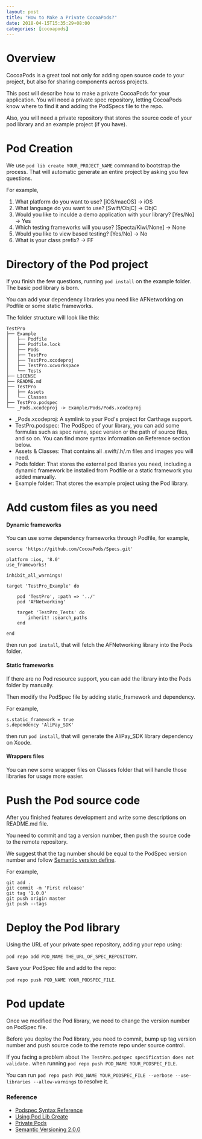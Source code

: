 ```yaml
---
layout: post
title: "How to Make a Private CocoaPods?"
date: 2018-04-15T15:35:29+08:00
categories: [cocoapods]
---
```


# Overview #

CocoaPods is a great tool not only for adding open source code to your project, but also for sharing components across projects.

This post will describe how to make a private CocoaPods for your application.
You will need a private spec repository, letting CocoaPods know where to find it and adding the PodSpecs file to the repo.

Also, you will need a private repository that stores the source code of your pod library and an example project (if you have).

# Pod Creation #

We use `pod lib create YOUR_PROJECT_NAME` command to bootstrap the process.
That will automatic generate an entire project by asking you few questions.

For example,

1. What platform do you want to use? [iOS/macOS] -> iOS
2. What language do you want to use? [Swift/ObjC] -> ObjC
3. Would you like to inculde a demo application with your library? [Yes/No] -> Yes
4. Which testing frameworks will you use? [Specta/Kiwi/None] -> None
5. Would you like to view based testing? [Yes/No] -> No
6. What is your class prefix? -> FF

# Directory of the Pod project #

If you finish the few questions, running `pod install` on the example folder.
The basic pod library is born.

You can add your dependency libraries you need like AFNetworking on Podfile or some static frameworks.

The folder structure will look like this:

	TestPro 
	├── Example 
	│   ├── Podfile 
	│   ├── Podfile.lock 
	│   ├── Pods 
	│   ├── TestPro 
	│   ├── TestPro.xcodeproj 
	│   ├── TestPro.xcworkspace 
	│   └── Tests 
	├── LICENSE 
	├── README.md 
	├── TestPro 
	│   ├── Assets 
	│   └── Classes 
	├── TestPro.podspec 
	└── _Pods.xcodeproj -> Example/Pods/Pods.xcodeproj
	
* _Pods.xcodeproj: A symlink to your Pod's project for Carthage support.
* TestPro.podspec: The PodSpec of your library, you can add some formulas such as spec name, spec version or the path of source files, and so on. You can find more syntax information on Reference section below.
* Assets & Classes: That contains all .swift/.h/.m files and images you will need.
* Pods folder: That stores the external pod libaries you need, including a dynamic framework be installed from Podfile or a static framework you added manually.
* Example folder: That stores the example project using the Pod library.

# Add custom files as you need #


#### Dynamic frameworks ####

You can use some dependency frameworks through Podfile,
for example,

	source 'https://github.com/CocoaPods/Specs.git' 
	
	platform :ios, '8.0' 
	use_frameworks! 
	
	inhibit_all_warnings! 
	
	target 'TestPro_Example' do 
	
		pod 'TestPro', :path => '../' 
		pod 'AFNetworking' 
		
		target 'TestPro_Tests' do 
			inherit! :search_paths 
		end 
		
	end

then run `pod install`, that will fetch the AFNetworking library into the Pods folder.

#### Static frameworks ####

If there are no Pod resource support, you can add the library into the Pods folder by manually.

Then modify the PodSpec file by adding static_framework and dependency.

For example,

	s.static_framework = true 
	s.dependency 'AliPay_SDK'
	
then run `pod install`, that will generate the AliPay_SDK library dependency on Xcode.

#### Wrappers files ####

You can new some wrapper files on Classes folder that will handle those libraries for usage more easier.


# Push the Pod source code #

After you finished features development and write some descriptions on README.md file.

You need to commit and tag a version number, then push the source code to the remote repository.

We suggest that the tag number should be equal to the PodSpec version number and follow [Semantic version define](https://semver.org/).

For example,

	git add . 
	git commit -m 'First release' 
	git tag '1.0.0' 
	git push origin master 
	git push --tags

# Deploy the Pod library #

Using the URL of your private spec repository, adding your repo using:

`pod repo add POD_NAME THE_URL_OF_SPEC_REPOSITORY`.

Save your PodSpec file and add to the repo:

`pod repo push POD_NAME YOUR_PODSPEC_FILE`.

# Pod update #

Once we modified the Pod library, we need to change the version number on PodSpec file.

Before you deploy the Pod library, you need to commit, bump up tag version number and push source code to the remote repo under source control.

If you facing a problem about `The TestPro.podspec specification does not validate.` when running `pod repo push POD_NAME YOUR_PODSPEC_FILE`.

You can run `pod repo push POD_NAME YOUR_PODSPEC_FILE --verbose --use-libraries --allow-warnings` to resolve it.

### Reference ###

* [Podspec Syntax Reference](https://guides.cocoapods.org/syntax/podspec.html#specification)
* [Using Pod Lib Create](https://guides.cocoapods.org/making/using-pod-lib-create)
* [Private Pods](https://guides.cocoapods.org/making/private-cocoapods)
* [Semantic Versioning 2.0.0](https://semver.org/)

